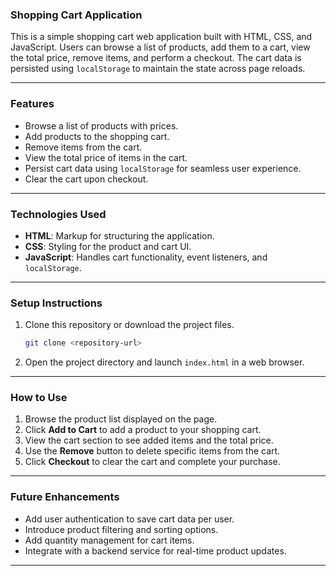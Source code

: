 ### **Shopping Cart Application**

This is a simple shopping cart web application built with HTML, CSS, and JavaScript. Users can browse a list of products, add them to a cart, view the total price, remove items, and perform a checkout. The cart data is persisted using `localStorage` to maintain the state across page reloads.

---

### **Features**
- Browse a list of products with prices.
- Add products to the shopping cart.
- Remove items from the cart.
- View the total price of items in the cart.
- Persist cart data using `localStorage` for seamless user experience.
- Clear the cart upon checkout.

---

### **Technologies Used**
- **HTML**: Markup for structuring the application.
- **CSS**: Styling for the product and cart UI.
- **JavaScript**: Handles cart functionality, event listeners, and `localStorage`.

---

### **Setup Instructions**
1. Clone this repository or download the project files.
   ```bash
   git clone <repository-url>
   ```
2. Open the project directory and launch `index.html` in a web browser.

---

### **How to Use**
1. Browse the product list displayed on the page.
2. Click **Add to Cart** to add a product to your shopping cart.
3. View the cart section to see added items and the total price.
4. Use the **Remove** button to delete specific items from the cart.
5. Click **Checkout** to clear the cart and complete your purchase.

---

### **Future Enhancements**
- Add user authentication to save cart data per user.
- Introduce product filtering and sorting options.
- Add quantity management for cart items.
- Integrate with a backend service for real-time product updates.

---
